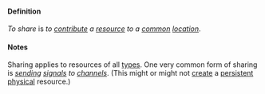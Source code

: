 #### Definition

*To share* is *to [contribute](https://github.com/gcassel/Modular-Organizing-Terminology/blob/master/terms/contribute.md) a [resource](https://github.com/gcassel/Modular-Organizing-Terminology/blob/master/terms/resource.md) to a [common](https://github.com/gcassel/Modular-Organizing-Terminology/blob/master/terms/common.md) [location](https://github.com/gcassel/Modular-Organizing-Terminology/blob/master/terms/locate.md)*.

#### Notes

Sharing applies to resources of all [types](https://github.com/gcassel/Modular-Organizing-Terminology/blob/master/terms/type.md).  One very common form of sharing is *[sending](https://github.com/gcassel/Modular-Organizing-Terminology/blob/master/terms/send.md) [signals](https://github.com/gcassel/Modular-Organizing-Terminology/blob/master/terms/signal.md) to [channels](https://github.com/gcassel/Modular-Organizing-Terminology/blob/master/terms/channel.md)*.   (This might or might not [create](https://github.com/gcassel/Modular-Organizing-Terminology/blob/master/terms/create.md) a [persistent](https://github.com/gcassel/Modular-Organizing-Terminology/blob/master/terms/persist.md) [physical](https://github.com/gcassel/Modular-Organizing-Terminology/blob/master/terms/physical.md) resource.) 
